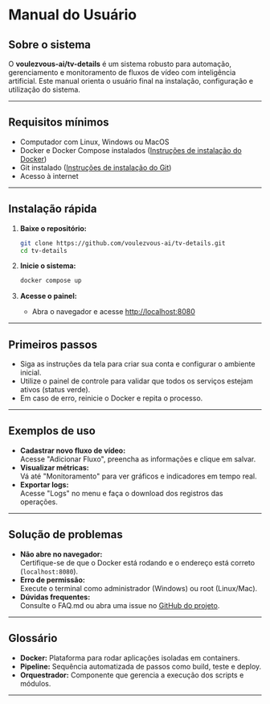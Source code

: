 # Manual do Usuário

## Sobre o sistema

O **voulezvous-ai/tv-details** é um sistema robusto para automação, gerenciamento e monitoramento de fluxos de vídeo com inteligência artificial. Este manual orienta o usuário final na instalação, configuração e utilização do sistema.

---

## Requisitos mínimos

- Computador com Linux, Windows ou MacOS
- Docker e Docker Compose instalados ([Instruções de instalação do Docker](https://www.docker.com/products/docker-desktop/))
- Git instalado ([Instruções de instalação do Git](https://git-scm.com/downloads))
- Acesso à internet

---

## Instalação rápida

1. **Baixe o repositório:**
   ```sh
   git clone https://github.com/voulezvous-ai/tv-details.git
   cd tv-details
   ```

2. **Inicie o sistema:**
   ```sh
   docker compose up
   ```

3. **Acesse o painel:**
   - Abra o navegador e acesse [http://localhost:8080](http://localhost:8080)

---

## Primeiros passos

- Siga as instruções da tela para criar sua conta e configurar o ambiente inicial.
- Utilize o painel de controle para validar que todos os serviços estejam ativos (status verde).
- Em caso de erro, reinicie o Docker e repita o processo.

---

## Exemplos de uso

- **Cadastrar novo fluxo de vídeo:**  
  Acesse "Adicionar Fluxo", preencha as informações e clique em salvar.
- **Visualizar métricas:**  
  Vá até "Monitoramento" para ver gráficos e indicadores em tempo real.
- **Exportar logs:**  
  Acesse "Logs" no menu e faça o download dos registros das operações.

---

## Solução de problemas

- **Não abre no navegador:**  
  Certifique-se de que o Docker está rodando e o endereço está correto (`localhost:8080`).
- **Erro de permissão:**  
  Execute o terminal como administrador (Windows) ou root (Linux/Mac).
- **Dúvidas frequentes:**  
  Consulte o FAQ.md ou abra uma issue no [GitHub do projeto](https://github.com/voulezvous-ai/tv-details/issues).

---

## Glossário

- **Docker:** Plataforma para rodar aplicações isoladas em containers.
- **Pipeline:** Sequência automatizada de passos como build, teste e deploy.
- **Orquestrador:** Componente que gerencia a execução dos scripts e módulos.

---